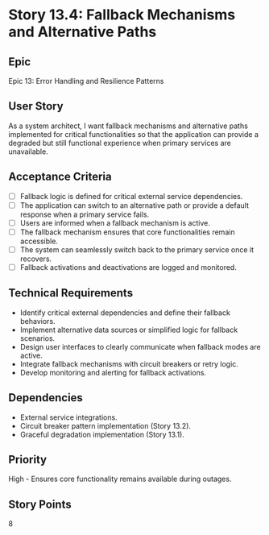 # Story 13.4: Fallback Mechanisms and Alternative Paths

## Epic

Epic 13: Error Handling and Resilience Patterns

## User Story

As a system architect, I want fallback mechanisms and alternative paths implemented for critical functionalities so that the application can provide a degraded but still functional experience when primary services are unavailable.

## Acceptance Criteria

- [ ] Fallback logic is defined for critical external service dependencies.
- [ ] The application can switch to an alternative path or provide a default response when a primary service fails.
- [ ] Users are informed when a fallback mechanism is active.
- [ ] The fallback mechanism ensures that core functionalities remain accessible.
- [ ] The system can seamlessly switch back to the primary service once it recovers.
- [ ] Fallback activations and deactivations are logged and monitored.

## Technical Requirements

- Identify critical external dependencies and define their fallback behaviors.
- Implement alternative data sources or simplified logic for fallback scenarios.
- Design user interfaces to clearly communicate when fallback modes are active.
- Integrate fallback mechanisms with circuit breakers or retry logic.
- Develop monitoring and alerting for fallback activations.

## Dependencies

- External service integrations.
- Circuit breaker pattern implementation (Story 13.2).
- Graceful degradation implementation (Story 13.1).

## Priority

High - Ensures core functionality remains available during outages.

## Story Points

8
